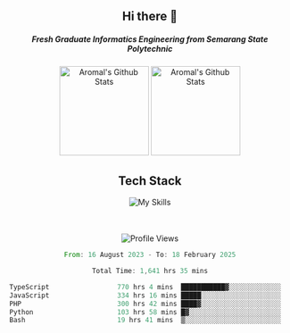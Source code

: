 <div align="center">
  <h2>Hi there 👋</h2>

  <h5>Fresh Graduate Informatics Engineering from Semarang State Polytechnic</h5>

  <img
    height="160"
    alt="Aromal's Github Stats"
    src="https://github-readme-stats.vercel.app/api?username=dafariski77&show_icons=true&theme=tokyonight&count_private=true"
  />
  <img
    alt="Aromal's Github Stats"
    height="160"
    src="https://github-readme-stats.vercel.app/api/top-langs/?username=dafariski77&layout=compact&theme=tokyonight"
  />

  <h2>Tech Stack</h2>
  
![My Skills](https://simpleskill.icons.workers.dev/svg?i=typescript,next.js,react,tailwindcss,shadcnui,reactquery,prisma,socketdotio,zod)

  <br /><br />
  <img src="https://komarev.com/ghpvc/?username=dafariski77&abbreviated=true" alt="Profile Views">
    
  <!--START_SECTION:waka-->

```rust
From: 16 August 2023 - To: 18 February 2025

Total Time: 1,641 hrs 35 mins

TypeScript                 770 hrs 4 mins  ███████████▓░░░░░░░░░░░░░   46.47 %
JavaScript                 334 hrs 16 mins █████░░░░░░░░░░░░░░░░░░░░   20.17 %
PHP                        300 hrs 42 mins ████▓░░░░░░░░░░░░░░░░░░░░   18.15 %
Python                     103 hrs 58 mins █▓░░░░░░░░░░░░░░░░░░░░░░░   06.27 %
Bash                       19 hrs 41 mins  ▒░░░░░░░░░░░░░░░░░░░░░░░░   01.19 %
```

<!--END_SECTION:waka-->
</div>
